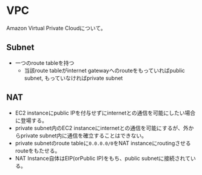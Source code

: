# VPC

Amazon Virtual Private Cloudについて。

## Subnet

* 一つのroute tableを持つ
  * 当該route tableがinternet gatewayへのrouteをもっていればpublic subnet, もっていなければprivate subnet


## NAT

* EC2 instanceにpublic IPを付与せずにinternetとの通信を可能にしたい場合に登場する。
* private subnet内のEC2 instanceにinternetとの通信を可能にするが、外からprivate subnet内に通信を確立することはできない。
* private subnetのroute tableに`0.0.0.0/0`をNAT instanceにroutingさせるrouteをもたせる。
* NAT Instance自体はEIP(orPublic IP)をもち、public subnetに接続されている。
